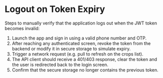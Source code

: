 # Logout on Token Expiry

Steps to manually verify that the application logs out when the JWT token becomes invalid:

1. Launch the app and sign in using a valid phone number and OTP.
2. After reaching any authenticated screen, revoke the token from the backend or modify it in secure storage to simulate expiry.
3. Trigger a network request (e.g. pull to refresh on the crops list).
4. The API client should receive a 401/403 response, clear the token and the user is redirected back to the login screen.
5. Confirm that the secure storage no longer contains the previous token.
